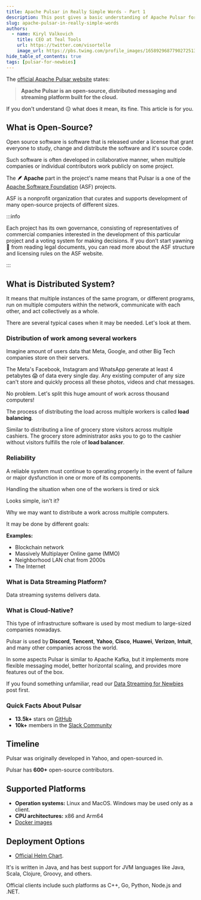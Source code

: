 ```yaml
---
title: Apache Pulsar in Really Simple Words - Part 1
description: This post gives a basic understanding of Apache Pulsar for audience not familiar with data streaming
slug: apache-pulsar-in-really-simple-words
authors:
  - name: Kiryl Valkovich
    title: CEO at Teal Tools
    url: https://twitter.com/visortelle
    image_url: https://pbs.twimg.com/profile_images/1658929687790272513/jAMuGSL3_400x400.jpg
hide_table_of_contents: true
tags: [pulsar-for-newbies]
---
```


The [official Apache Pulsar website](http://pulsar.apache.org/) states: 

> **Apache Pulsar is an open-source, distributed messaging and streaming platform built for the cloud.**

If you don't understand 😐 what does it mean, its fine. This article is for you. 

<!--truncate-->

## What is Open-Source?

Open source software is software that is released under a license that grant everyone to study, change and distribute the software and it's source code.

Such software is often developed in collaborative manner, when multiple companies or individual contributors work publicly on some project.

The **🪶&nbsp;Apache** part in the project's name means that Pulsar is a one of the [Apache&nbsp;Software&nbsp;Foundation](https://www.apache.org/) (ASF) projects.

ASF is a nonprofit organization that curates and supports development of many open-source projects of different sizes.

:::info

Each project has its own governance, consisting of representatives of commercial companies interested in the development of this particular project and a voting system for making decisions.
If you don’t start yawning 🥱 from reading legal documents, you can read more about the ASF structure and licensing rules on the ASF website.

:::

## What is Distributed System?

It means that multiple instances of the same program, or different programs, run on multiple computers within the network, communicate with each other, and act collectively as a whole.

There are several typical cases when it may be needed. Let's look at them.

### Distribution of work among several workers

Imagine amount of users data that Meta, Google, and other Big Tech companies store on their servers. 

The Meta's Facebook, Instagram and WhatsApp generate at least 4 petabytes 😱 of data every single day. Any existing computer of any size can't store and quickly process all these photos, videos and chat messages.

No problem. Let's split this huge amount of work across thousand computers!

The process of distributing the load across multiple workers is called **load balancing**. 

Similar to distributing a line of grocery store visitors across multiple cashiers. The grocery store administrator asks you to go to the cashier without visitors fulfills the role of **load balancer**.

### Reliability

A reliable system must continue to operating properly in the event of failure or major dysfunction in one or more of its components.

Handling the situation when one of the workers is tired or sick

Looks simple, isn't it? 

Why we may want to distribute a work across multiple computers.

It may be done by different goals:

**Examples:**
- Blockchain network
- Massively Multiplayer Online game (MMO)
- Neighborhood LAN chat from 2000s
- The Internet


### What is Data Streaming Platform?

Data streaming systems delivers data.

### What is Cloud-Native?

This type of infrastructure software is used by most medium to large-sized companies nowadays. 

Pulsar is used by <strong>Discord</strong>, <strong>Tencent</strong>, <strong>Yahoo</strong>, <strong>Cisco</strong>, <strong>Huawei</strong>, <strong>Verizon</strong>, <strong>Intuit</strong>, and many other companies across the world.

In some aspects Pulsar is similar to Apache Kafka, but it implements more flexible messaging model, better horizontal scaling, and provides more features out of the box.

If you found something unfamiliar, read our [Data Streaming for Newbies](./coming-soon.md) post first.

### Quick Facts About Pulsar

- **13.5k+** stars on [GitHub](https://github.com/apache/pulsar)
- **10k+** members in the [Slack Community](https://communityinviter.com/apps/apache-pulsar/apache-pulsar)

## Timeline

Pulsar was originally developed in Yahoo, and open-sourced in.

Pulsar has **600+** open-source contributors.

## Supported Platforms

- **Operation systems:** Linux and MacOS. Windows may be used only as a client.
- **CPU architectures:** x86 and Arm64
- [Docker images](https://hub.docker.com/r/apachepulsar/pulsar-all)

## Deployment Options

-  [Official Helm Chart](https://github.com/apache/pulsar-helm-chart).

It's is written in Java, and has best support for JVM languages like Java, Scala, Clojure, Groovy, and others.

Official clients include such platforms as C++, Go, Python, Node.js and .NET.